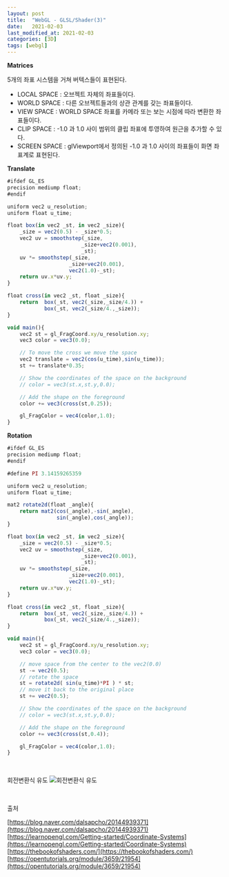 ```yaml
---
layout: post
title:  "WebGL - GLSL/Shader(3)"
date:   2021-02-03
last_modified_at: 2021-02-03
categories: [3D]
tags: [webgl]
---
```


**Matrices**

5개의 좌표 시스템을 거쳐 버텍스들이 표현된다. 

- LOCAL SPACE : 오브젝트 자체의 좌표들이다.
- WORLD SPACE : 다른 오브젝트들과의 상관 관계를 갖는 좌표들이다.
- VIEW SPACE : WORLD SPACE 좌표를 카메라 또는 보는 시점에 따라 변환한 좌표들이다.
- CLIP SPACE : -1.0 과 1.0 사이 범위의 클립 좌표에 투영하여 원근을 추가할 수 있다.
- SCREEN SPACE : glViewport에서 정의된 -1.0 과 1.0 사이의 좌표들이 화면 좌표계로 표현된다.

**Translate**
```javascript
#ifdef GL_ES
precision mediump float;
#endif

uniform vec2 u_resolution;
uniform float u_time;

float box(in vec2 _st, in vec2 _size){
    _size = vec2(0.5) - _size*0.5;
    vec2 uv = smoothstep(_size,
                        _size+vec2(0.001),
                        _st);
    uv *= smoothstep(_size,
                    _size+vec2(0.001),
                    vec2(1.0)-_st);
    return uv.x*uv.y;
}

float cross(in vec2 _st, float _size){
    return  box(_st, vec2(_size,_size/4.)) +
            box(_st, vec2(_size/4.,_size));
}

void main(){
    vec2 st = gl_FragCoord.xy/u_resolution.xy;
    vec3 color = vec3(0.0);

    // To move the cross we move the space
    vec2 translate = vec2(cos(u_time),sin(u_time));
    st += translate*0.35;

    // Show the coordinates of the space on the background
    // color = vec3(st.x,st.y,0.0);

    // Add the shape on the foreground
    color += vec3(cross(st,0.25));

    gl_FragColor = vec4(color,1.0);
}
```
**Rotation**
```javascript
#ifdef GL_ES
precision mediump float;
#endif

#define PI 3.14159265359

uniform vec2 u_resolution;
uniform float u_time;

mat2 rotate2d(float _angle){
    return mat2(cos(_angle),-sin(_angle),
                sin(_angle),cos(_angle));
}

float box(in vec2 _st, in vec2 _size){
    _size = vec2(0.5) - _size*0.5;
    vec2 uv = smoothstep(_size,
                        _size+vec2(0.001),
                        _st);
    uv *= smoothstep(_size,
                    _size+vec2(0.001),
                    vec2(1.0)-_st);
    return uv.x*uv.y;
}

float cross(in vec2 _st, float _size){
    return  box(_st, vec2(_size,_size/4.)) +
            box(_st, vec2(_size/4.,_size));
}

void main(){
    vec2 st = gl_FragCoord.xy/u_resolution.xy;
    vec3 color = vec3(0.0);

    // move space from the center to the vec2(0.0)
    st -= vec2(0.5);
    // rotate the space
    st = rotate2d( sin(u_time)*PI ) * st;
    // move it back to the original place
    st += vec2(0.5);

    // Show the coordinates of the space on the background
    // color = vec3(st.x,st.y,0.0);

    // Add the shape on the foreground
    color += vec3(cross(st,0.4));

    gl_FragColor = vec4(color,1.0);
}
```

<br/>

회전변환식 유도
![회전변환식 유도](../../../assets/images/rotate2d.jpg)

<br/>

출처 

[https://blog.naver.com/dalsapcho/20144939371](https://blog.naver.com/dalsapcho/20144939371)
[https://learnopengl.com/Getting-started/Coordinate-Systems](https://learnopengl.com/Getting-started/Coordinate-Systems)
[https://thebookofshaders.com/](https://thebookofshaders.com/)
[https://opentutorials.org/module/3659/21954](https://opentutorials.org/module/3659/21954)
<br/>
